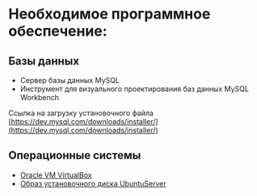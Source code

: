 # Необходимое программное обеспечение:
## Базы данных
- Сервер базы данных MySQL
- Инструмент для визуального проектирования баз данных MySQL Workbench
  
Ссылка на загрузку установочного файла [https://dev.mysql.com/downloads/installer/](https://dev.mysql.com/downloads/installer/)
## Операционные системы
- [Oracle VM VirtualBox](https://www.virtualbox.org/)
- [Образ установочного диска UbuntuServer](https://releases.ubuntu.com/20.04/ubuntu-20.04.3-live-server-amd64.iso)
